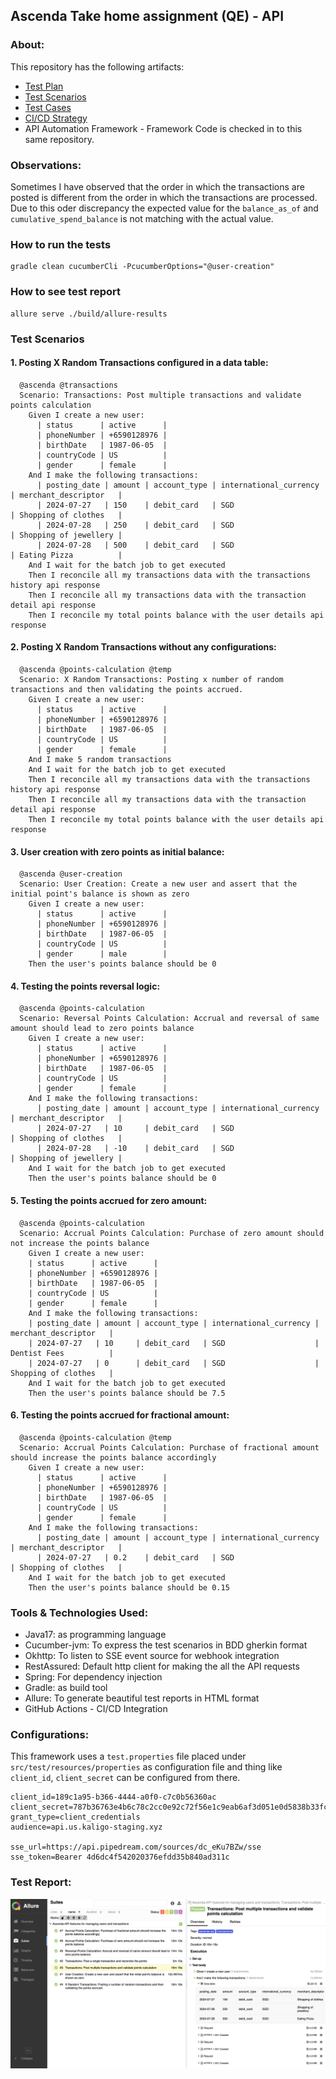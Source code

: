 ## Ascenda Take home assignment (QE) - API

### About:
This repository has the following artifacts:

* [Test Plan](./documents/Test%20Plan.pdf)
* [Test Scenarios](./documents/Use%20Cases.pdf)
* [Test Cases](./src/test/resources/features/ascenda.feature)
* [CI/CD Strategy](./documents/CI-CD-Strategy.pdf)
* API Automation Framework - Framework Code is checked in to this same repository.

### Observations:

Sometimes I have observed that the order in which the transactions are posted is different from the order in which the transactions are processed. Due to this oder discrepancy the expected value for the `balance_as_of` and `cumulative_spend_balance` is not matching with the actual value.


### How to run the tests

```shell
gradle clean cucumberCli -PcucumberOptions="@user-creation" 
```

### How to see test report

```shell
allure serve ./build/allure-results
```

### Test Scenarios

#### 1. Posting X Random Transactions configured in a data table:

``` gherkin
  @ascenda @transactions
  Scenario: Transactions: Post multiple transactions and validate points calculation
    Given I create a new user:
      | status      | active      |
      | phoneNumber | +6590128976 |
      | birthDate   | 1987-06-05  |
      | countryCode | US          |
      | gender      | female      |
    And I make the following transactions:
      | posting_date | amount | account_type | international_currency | merchant_descriptor   |
      | 2024-07-27   | 150    | debit_card   | SGD                    | Shopping of clothes   |
      | 2024-07-28   | 250    | debit_card   | SGD                    | Shopping of jewellery |
      | 2024-07-28   | 500    | debit_card   | SGD                    | Eating Pizza          |
    And I wait for the batch job to get executed
    Then I reconcile all my transactions data with the transactions history api response
    Then I reconcile all my transactions data with the transaction detail api response
    Then I reconcile my total points balance with the user details api response
```

#### 2. Posting X Random Transactions without any configurations:

``` gherkin
  @ascenda @points-calculation @temp
  Scenario: X Random Transactions: Posting x number of random transactions and then validating the points accrued.
    Given I create a new user:
      | status      | active      |
      | phoneNumber | +6590128976 |
      | birthDate   | 1987-06-05  |
      | countryCode | US          |
      | gender      | female      |
    And I make 5 random transactions
    And I wait for the batch job to get executed
    Then I reconcile all my transactions data with the transactions history api response
    Then I reconcile all my transactions data with the transaction detail api response
    Then I reconcile my total points balance with the user details api response
```

#### 3. User creation with zero points as initial balance:

``` gherkin
  @ascenda @user-creation
  Scenario: User Creation: Create a new user and assert that the initial point's balance is shown as zero
    Given I create a new user:
      | status      | active      |
      | phoneNumber | +6590128976 |
      | birthDate   | 1987-06-05  |
      | countryCode | US          |
      | gender      | male        |
    Then the user's points balance should be 0
```
#### 4. Testing the points reversal logic:
```gherkin
  @ascenda @points-calculation
  Scenario: Reversal Points Calculation: Accrual and reversal of same amount should lead to zero points balance
    Given I create a new user:
      | status      | active      |
      | phoneNumber | +6590128976 |
      | birthDate   | 1987-06-05  |
      | countryCode | US          |
      | gender      | female      |
    And I make the following transactions:
      | posting_date | amount | account_type | international_currency | merchant_descriptor   |
      | 2024-07-27   | 10     | debit_card   | SGD                    | Shopping of clothes   |
      | 2024-07-28   | -10    | debit_card   | SGD                    | Shopping of jewellery |
    And I wait for the batch job to get executed
    Then the user's points balance should be 0
```

#### 5. Testing the points accrued for zero amount:
```gherkin
  @ascenda @points-calculation
  Scenario: Accrual Points Calculation: Purchase of zero amount should not increase the points balance
    Given I create a new user:
    | status      | active      |
    | phoneNumber | +6590128976 |
    | birthDate   | 1987-06-05  |
    | countryCode | US          |
    | gender      | female      |
    And I make the following transactions:
    | posting_date | amount | account_type | international_currency | merchant_descriptor   |
    | 2024-07-27   | 10     | debit_card   | SGD                    | Dentist Fees          |
    | 2024-07-27   | 0      | debit_card   | SGD                    | Shopping of clothes   |
    And I wait for the batch job to get executed
    Then the user's points balance should be 7.5
```
#### 6. Testing the points accrued for fractional amount:
```gherkin
  @ascenda @points-calculation @temp
  Scenario: Accrual Points Calculation: Purchase of fractional amount should increase the points balance accordingly
    Given I create a new user:
      | status      | active      |
      | phoneNumber | +6590128976 |
      | birthDate   | 1987-06-05  |
      | countryCode | US          |
      | gender      | female      |
    And I make the following transactions:
      | posting_date | amount | account_type | international_currency | merchant_descriptor   |
      | 2024-07-27   | 0.2    | debit_card   | SGD                    | Shopping of clothes   |
    And I wait for the batch job to get executed
    Then the user's points balance should be 0.15
```

### Tools & Technologies Used: ##

* Java17: as programming language
* Cucumber-jvm: To express the test scenarios in BDD gherkin format
* Okhttp: To listen to SSE event source for webhook integration
* RestAssured: Default http client for making the all the API requests
* Spring: For dependency injection
* Gradle: as build tool
* Allure: To generate beautiful test reports in HTML format
* GitHub Actions - CI/CD Integration

### Configurations:

This framework uses a `test.properties` file placed under `src/test/resources/properties` as configuration file and thing like `client_id`, `client_secret` can be configured from there.

```properties
client_id=189c1a95-b366-4444-a0f0-c7c0b56360ac
client_secret=787b36763e4b6c78c2cc0e92c72f56e1c9eab6af3d051e0d5838b33fc6a33382
grant_type=client_credentials
audience=api.us.kaligo-staging.xyz

sse_url=https://api.pipedream.com/sources/dc_eKu7BZw/sse
sse_token=Bearer 4d6dc4f542020376efdd35b840ad311c
```

### Test Report:

![Passed-Report.png](documents%2FPassed-Report.png)
